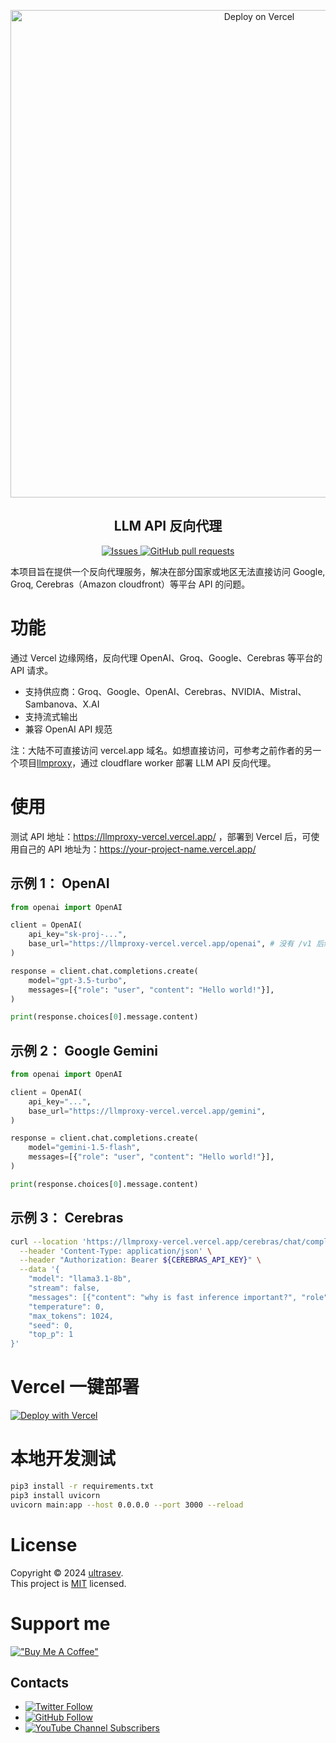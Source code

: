 <!-- todo:
1. change icon
2. one-click deploy
3. support cerebras
-->

<p align="center">
 <img width="780px" src="public/flow.png" align="center" alt="Deploy on Vercel" />
 <h2 align="center"> LLM API 反向代理 </h2>

<p align="center">
  <a href="https://github.com/ultrasev/llmproxy-vercel/issues">
    <img alt="Issues" src="https://img.shields.io/github/issues/ultrasev/llmproxy-vercel?style=flat&color=336791" />
  </a>
  <a href="https://github.com/ultrasev/llmproxy-vercel/pulls">
    <img alt="GitHub pull requests" src="https://img.shields.io/github/issues-pr/ultrasev/llmproxy-vercel?style=flat&color=336791" />
  </a>
  <br />
</p>

本项目旨在提供一个反向代理服务，解决在部分国家或地区无法直接访问 Google, Groq, Cerebras（Amazon cloudfront）等平台 API 的问题。

# 功能

通过 Vercel 边缘网络，反向代理 OpenAI、Groq、Google、Cerebras 等平台的 API 请求。

- 支持供应商：Groq、Google、OpenAI、Cerebras、NVIDIA、Mistral、Sambanova、X.AI
- 支持流式输出
- 兼容 OpenAI API 规范

注：大陆不可直接访问 vercel.app 域名。如想直接访问，可参考之前作者的另一个项目[llmproxy](https://github.com/ultrasev/llmproxy)，通过 cloudflare worker 部署 LLM API 反向代理。

# 使用

测试 API 地址：https://llmproxy-vercel.vercel.app/ ，部署到 Vercel 后，可使用自己的 API 地址为：https://your-project-name.vercel.app/

## 示例 1： OpenAI

```python
from openai import OpenAI

client = OpenAI(
    api_key="sk-proj-...",
    base_url="https://llmproxy-vercel.vercel.app/openai", # 没有 /v1 后缀
)

response = client.chat.completions.create(
    model="gpt-3.5-turbo",
    messages=[{"role": "user", "content": "Hello world!"}],
)

print(response.choices[0].message.content)
```

## 示例 2： Google Gemini

```python
from openai import OpenAI

client = OpenAI(
    api_key="...",
    base_url="https://llmproxy-vercel.vercel.app/gemini",
)

response = client.chat.completions.create(
    model="gemini-1.5-flash",
    messages=[{"role": "user", "content": "Hello world!"}],
)

print(response.choices[0].message.content)
```

## 示例 3： Cerebras

```bash
curl --location 'https://llmproxy-vercel.vercel.app/cerebras/chat/completions' \
  --header 'Content-Type: application/json' \
  --header "Authorization: Bearer ${CEREBRAS_API_KEY}" \
  --data '{
    "model": "llama3.1-8b",
    "stream": false,
    "messages": [{"content": "why is fast inference important?", "role": "user"}],
    "temperature": 0,
    "max_tokens": 1024,
    "seed": 0,
    "top_p": 1
}'
```

# Vercel 一键部署

[![Deploy with Vercel](https://vercel.com/button)](https://vercel.com/new/clone?repository-url=https%3A%2F%2Fgithub.com%2Fultrasev%2Fllmproxy-vercel)

# 本地开发测试

```bash
pip3 install -r requirements.txt
pip3 install uvicorn
uvicorn main:app --host 0.0.0.0 --port 3000 --reload
```

# License

Copyright © 2024 [ultrasev](https://github.com/ultrasev).<br />
This project is [MIT](LICENSE) licensed.

# Support me

[!["Buy Me A Coffee"](https://www.buymeacoffee.com/assets/img/custom_images/orange_img.png)](https://www.buymeacoffee.com/ultrasev)

## Contacts

- [![Twitter Follow](https://img.shields.io/twitter/follow/ultrasev?style=social)](https://twitter.com/slippertopia)
- [![GitHub Follow](https://img.shields.io/github/followers/ultrasev?style=social)](https://github.com/ultrasev)
- [![YouTube Channel Subscribers](https://img.shields.io/youtube/channel/subscribers/UCt0Op8mQvqwjp18B8vNPjzg?style=social)](https://www.youtube.com/channel/UCt0Op8mQvqwjp18B8vNPjzg)
